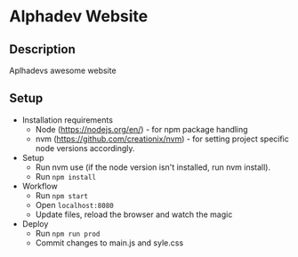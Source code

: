 #  Alphadev Website

## Description

Aplhadevs awesome website

## Setup

* Installation requirements
  * Node (https://nodejs.org/en/) - for npm package handling
  * nvm (https://github.com/creationix/nvm) - for setting project specific node versions accordingly.
* Setup
  * Run nvm use (if the node version isn't installed, run nvm install).
  * Run `npm install`
* Workflow
  * Run `npm start`
  * Open `localhost:8080`
  * Update files, reload the browser and watch the magic
* Deploy
  * Run `npm run prod`
  * Commit changes to main.js and syle.css
